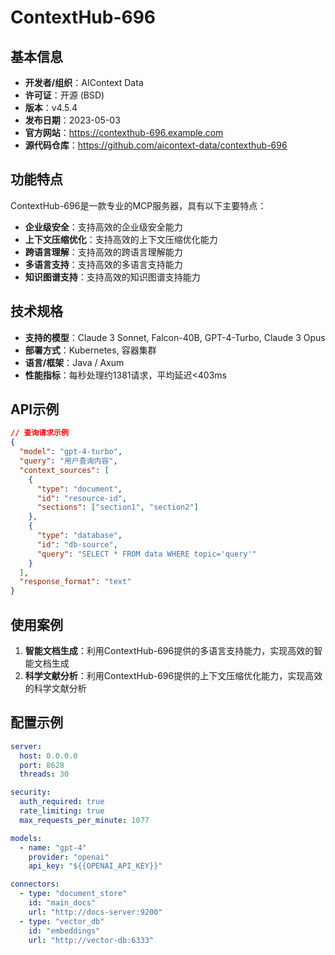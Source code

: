 # ContextHub-696

## 基本信息

- **开发者/组织**：AIContext Data
- **许可证**：开源 (BSD)
- **版本**：v4.5.4
- **发布日期**：2023-05-03
- **官方网站**：https://contexthub-696.example.com
- **源代码仓库**：https://github.com/aicontext-data/contexthub-696

## 功能特点

ContextHub-696是一款专业的MCP服务器，具有以下主要特点：

- **企业级安全**：支持高效的企业级安全能力
- **上下文压缩优化**：支持高效的上下文压缩优化能力
- **跨语言理解**：支持高效的跨语言理解能力
- **多语言支持**：支持高效的多语言支持能力
- **知识图谱支持**：支持高效的知识图谱支持能力


## 技术规格

- **支持的模型**：Claude 3 Sonnet, Falcon-40B, GPT-4-Turbo, Claude 3 Opus
- **部署方式**：Kubernetes, 容器集群
- **语言/框架**：Java / Axum
- **性能指标**：每秒处理约1381请求，平均延迟<403ms

## API示例

```json
// 查询请求示例
{
  "model": "gpt-4-turbo",
  "query": "用户查询内容",
  "context_sources": [
    {
      "type": "document",
      "id": "resource-id",
      "sections": ["section1", "section2"]
    },
    {
      "type": "database",
      "id": "db-source",
      "query": "SELECT * FROM data WHERE topic='query'"
    }
  ],
  "response_format": "text"
}
```

## 使用案例

1. **智能文档生成**：利用ContextHub-696提供的多语言支持能力，实现高效的智能文档生成
2. **科学文献分析**：利用ContextHub-696提供的上下文压缩优化能力，实现高效的科学文献分析


## 配置示例

```yaml
server:
  host: 0.0.0.0
  port: 8628
  threads: 30

security:
  auth_required: true
  rate_limiting: true
  max_requests_per_minute: 1077

models:
  - name: "gpt-4"
    provider: "openai"
    api_key: "${{OPENAI_API_KEY}}"

connectors:
  - type: "document_store"
    id: "main_docs"
    url: "http://docs-server:9200"
  - type: "vector_db"
    id: "embeddings"
    url: "http://vector-db:6333"
```